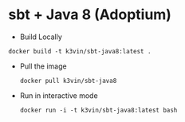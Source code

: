 # sbt + Java 8 (Adoptium)

* Build Locally
```shell
docker build -t k3vin/sbt-java8:latest .
```

* Pull the image
  ```
  docker pull k3vin/sbt-java8
  ```

* Run in interactive mode
  ```
  docker run -i -t k3vin/sbt-java8:latest bash
  ```
